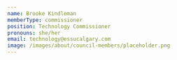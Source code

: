 ```yaml
---
name: Brooke Kindleman
memberType: commissioner
position: Technology Commissioner
pronouns: she/her
email: technology@essucalgary.com
image: /images/about/council-members/placeholder.png
---
```

